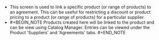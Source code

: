 - This screen is used to link a specific product (or range of products) to an agreement. This can be useful for restricting a discount or product pricing to a product (or range of products) for a particular supplier.
- #+BEGIN_NOTE
  Products created here will be linked to the product and can be view using Catalog Manager. Entries can be viewed under the Product 'Suppliers' and 'Agreements' tabs.
  #+END_NOTE